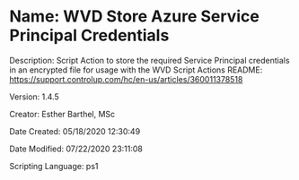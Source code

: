 ﻿# Name: WVD Store Azure Service Principal Credentials

Description: Script Action to store the required Service Principal credentials in an encrypted file for usage with the WVD Script Actions
README: https://support.controlup.com/hc/en-us/articles/360011378518

Version: 1.4.5

Creator: Esther Barthel, MSc

Date Created: 05/18/2020 12:30:49

Date Modified: 07/22/2020 23:11:08

Scripting Language: ps1

